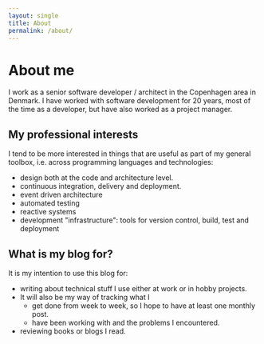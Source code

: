 ```yaml
---
layout: single
title: About
permalink: /about/
---
```

# About me

I work as a senior software developer / architect in the Copenhagen area in Denmark. 
I have worked with software development for 20 years, most of the time as a developer, but have also worked as a project manager. 

## My professional interests

I tend to be more interested in things that are useful as part of my general toolbox, i.e. across programming languages and technologies:

* design both at the code and architecture level.
* continuous integration, delivery and deployment.
* event driven architecture
* automated testing
* reactive systems
* development "infrastructure": tools for version control, build, test and deployment

## What is my blog for?

It is my intention to use this blog for:

* writing about technical stuff I use either at work or in hobby projects.
* It will also be my way of tracking what I
  * get done from week to week, so I hope to have at least one monthly post.
  * have been working with and the problems I encountered.
* reviewing books or blogs I read.

